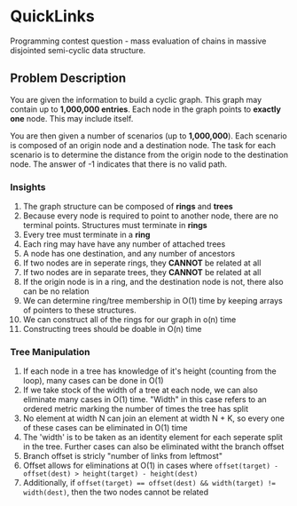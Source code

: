 # QuickLinks
Programming contest question - mass evaluation of chains in massive disjointed semi-cyclic data structure.

## Problem Description
You are given the information to build a cyclic graph. This graph may contain up to **1,000,000 entries**. 
Each node in the graph points to **exactly one** node. This may include itself.

You are then given a number of scenarios (up to **1,000,000**). 
Each scenario is composed of an origin node and a destination node. 
The task for each scenario is to determine the distance from the origin node to the destination node. 
The answer of -1 indicates that there is no valid path.

### Insights
1. The graph structure can be composed of **rings** and **trees**
2. Because every node is required to point to another node, there are no terminal points. 
Structures must terminate in **rings**
3. Every tree must terminate in a **ring**
4. Each ring may have have any number of attached trees
5. A node has one destination, and any number of ancestors
6. If two nodes are in seperate rings, they **CANNOT** be related at all
7. If two nodes are in separate trees, they **CANNOT** be related at all
7. If the origin node is in a ring, and the destination node is not, there also can be no relation
8. We can determine ring/tree membership in O(1) time by keeping arrays of pointers to these structures.
9. We can construct all of the rings for our graph in o(n) time
10. Constructing trees should be doable in O(n) time

### Tree Manipulation
1. If each node in a tree has knowledge of it's height (counting from the loop), many cases can be done in O(1)
2. If we take stock of the width of a tree at each node, we can also eliminate many cases in O(1) time. "Width" in this case refers to an ordered metric marking the number of times the tree has split
3. No element at width N can join an element at width N + K, so every one of these cases can be eliminated in O(1) time
4. The 'width' is to be taken as an identity element for each seperate split in the tree. Further cases can also be eliminated witht the branch offset
5. Branch offset is stricly "number of links from leftmost"
6. Offset allows for eliminations at O(1) in cases where `offset(target) - offset(dest) > height(target) - height(dest)`
7. Additionally, if `offset(target) == offset(dest) && width(target) != width(dest)`, then the two nodes cannot be related
